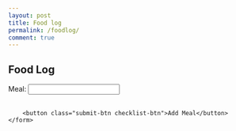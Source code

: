 ```yaml
---
layout: post
title: Food log
permalink: /foodlog/
comment: true
---
```

<h2 class="checklist-title">Food Log</h2>

<div class="checklist-section">
    <form id="foodForm" class="checklist-form">
        <label for="meal" class="checklist-label">Meal:</label>
        <input type="text" id="meal" name="meal" required class="checklist-input"><br><br>

        <button class="submit-btn checklist-btn">Add Meal</button>
    </form>
</div>

<div class="checklist-container">
    <p id="count" class="checklist-count"></p>
    <div class="checklist-items" id="food-items"></div>
</div>

<script type="module">
    import { pythonURI, fetchOptions } from '{{ site.baseurl }}/assets/js/api/config.js';

    function determineImpact(meal) {
        const lowered = meal.toLowerCase();

        if (lowered.includes("ice cream") || lowered.includes("pizza") || lowered.includes("soda") || lowered.includes("cake")) {
            return "High";
        }
        if (lowered.includes("banana") || lowered.includes("toast") || lowered.includes("pasta") || lowered.includes("rice")) {
            return "Medium";
        }
        if (lowered.includes("salad") || lowered.includes("chicken") || lowered.includes("broccoli") || lowered.includes("grilled")) {
            return "Low";
        }
        return "Medium";  // default fallback
    }

    document.getElementById("foodForm").addEventListener("submit", async function(event) {
        event.preventDefault();

        const meal = document.getElementById("meal").value.trim();
        const token = localStorage.getItem("jwt");

        if (!meal) return;

        const impact = determineImpact(meal);
        console.log("Sending:", { meal, impact });

        try {
            const response = await fetch(`${pythonURI}/api/foodlog`, {
                ...fetchOptions,
                method: "POST",
                headers: {
                    ...fetchOptions.headers,
                    "Authorization": `Bearer ${token}`
                },
                body: JSON.stringify({ meal, impact })
            });

            if (!response.ok) {
                throw new Error("Failed to log meal: " + response.statusText);
            }

            alert("Meal logged successfully!");
            document.getElementById("foodForm").reset();
            fetchFoodLogs();
        } catch (error) {
            console.error("Error logging meal:", error);
            alert("Error: " + error.message);
        }
    });

    async function fetchFoodLogs() {
        const token = localStorage.getItem("jwt");

        try {
            const response = await fetch(`${pythonURI}/api/foodlog/user`, {
                ...fetchOptions,
                method: "GET",
                headers: {
                    ...fetchOptions.headers,
                    "Authorization": `Bearer ${token}`
                }
            });

            if (!response.ok) {
                throw new Error("Failed to fetch logs: " + response.statusText);
            }

            const logs = await response.json();
            console.log("Fetched logs:", logs);
            document.getElementById("count").innerHTML = `<h4>Total Meals: ${logs.length || 0}</h4>`;

            const container = document.getElementById("food-items");
            container.innerHTML = "";

            logs.forEach(log => {
                const div = document.createElement("div");
                div.className = "checklist-item";
                div.innerHTML = `
                    <span><strong>${log.meal}</strong> — Impact: ${log.impact}</span>
                    <button class="delete-btn" data-id="${log.id}">Delete</button>
                `;
                container.appendChild(div);
            });

            document.querySelectorAll(".delete-btn").forEach(button => {
                button.addEventListener("click", function () {
                    deleteFoodLog(this.getAttribute("data-id"));
                });
            });

        } catch (error) {
            console.error("Error fetching logs:", error);
        }
    }

    async function deleteFoodLog(id) {
        const token = localStorage.getItem("jwt");

        try {
            await fetch(`${pythonURI}/api/foodlog`, {
                ...fetchOptions,
                method: "DELETE",
                headers: {
                    ...fetchOptions.headers,
                    "Authorization": `Bearer ${token}`
                },
                body: JSON.stringify({ id })
            });
            fetchFoodLogs();
        } catch (error) {
            console.error("Error deleting log:", error);
        }
    }

    document.addEventListener("DOMContentLoaded", fetchFoodLogs);
</script>
